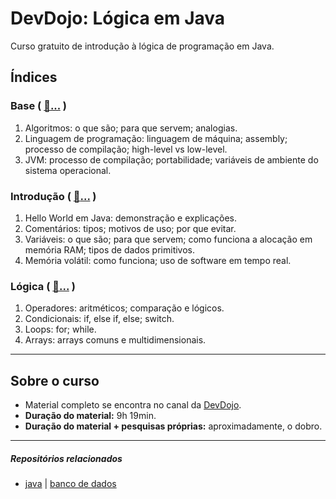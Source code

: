 # DevDojo: Lógica em Java
Curso gratuito de introdução à lógica de programação em Java.

## Índices

### Base ( [:file_folder:...](https://github.com/FireguiQueen/logica-em-java/tree/main/src/base) )
1. Algoritmos: o que são; para que servem; analogias.
2. Linguagem de programação: linguagem de máquina; assembly; processo de compilação; high-level vs low-level.
3. JVM: processo de compilação; portabilidade; variáveis de ambiente do sistema operacional.

### Introdução ( [:file_folder:...](https://github.com/FireguiQueen/logica-em-java/tree/main/src/introducao) )
1. Hello World em Java: demonstração e explicações.
2. Comentários: tipos; motivos de uso; por que evitar.
3. Variáveis: o que são; para que servem; como funciona a alocação em memória RAM; tipos de dados primitivos.
4. Memória volátil: como funciona; uso de software em tempo real.

### Lógica ( [:file_folder:...](https://github.com/FireguiQueen/logica-em-java/tree/main/src/logica) )
1. Operadores: aritméticos; comparação e lógicos.
2. Condicionais: if, else if, else; switch.
3. Loops: for; while.
4. Arrays: arrays comuns e multidimensionais.

___

## Sobre o curso
- Material completo se encontra no canal da [DevDojo](https://www.youtube.com/playlist?list=PL62G310vn6nH-uBTKREcUWDkOi2Q9n4OZ).
- **Duração do material:** 9h 19min.
- **Duração do material + pesquisas próprias:** aproximadamente, o dobro.

___

##### Repositórios relacionados
- [java](https://github.com/FireguiQueen/java) | [banco de dados](https://github.com/FireguiQueen/banco-de-dados-SQL)
